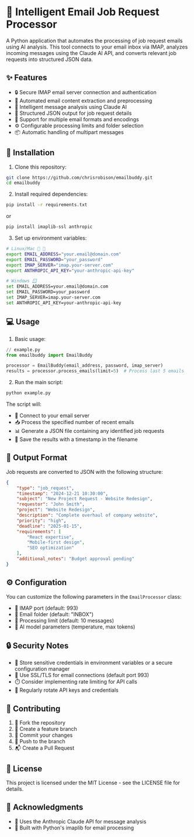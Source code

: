 # 📧 Intelligent Email Job Request Processor

A Python application that automates the processing of job request emails using AI analysis. This tool connects to your email inbox via IMAP, analyzes incoming messages using the Claude AI API, and converts relevant job requests into structured JSON data.

## ✨ Features

- 🔒 Secure IMAP email server connection and authentication
- 📨 Automated email content extraction and preprocessing
- 🤖 Intelligent message analysis using Claude AI
- 🔄 Structured JSON output for job request details
- 📝 Support for multiple email formats and encodings
- ⚙️ Configurable processing limits and folder selection
- 📦 Automatic handling of multipart messages

## 🚀 Installation

1. Clone this repository:
```bash
git clone https://github.com/chrisrobison/emailbuddy.git
cd emailbuddy
```

2. Install required dependencies:
```bash
pip install -r requirements.txt
```
or 
```bash
pip install imaplib-ssl anthropic
```

3. Set up environment variables:
```bash
# Linux/Mac 🐧 🍎
export EMAIL_ADDRESS="your.email@domain.com"
export EMAIL_PASSWORD="your_password"
export IMAP_SERVER="imap.your-server.com"
export ANTHROPIC_API_KEY="your-anthropic-api-key"

# Windows 🪟
set EMAIL_ADDRESS=your.email@domain.com
set EMAIL_PASSWORD=your_password
set IMAP_SERVER=imap.your-server.com
set ANTHROPIC_API_KEY=your-anthropic-api-key
```

## 💻 Usage

1. Basic usage:
```python
// example.py
from emailbuddy import EmailBuddy

processor = EmailBuddy(email_address, password, imap_server)
results = processor.process_emails(limit=5)  # Process last 5 emails
```

2. Run the main script:
```bash
python example.py
```

The script will:
- 🔌 Connect to your email server
- 📥 Process the specified number of recent emails
- 📊 Generate a JSON file containing any identified job requests
- 💾 Save the results with a timestamp in the filename

## 📄 Output Format

Job requests are converted to JSON with the following structure:
```json
{
    "type": "job_request",
    "timestamp": "2024-12-21 10:30:00",
    "subject": "New Project Request - Website Redesign",
    "requestor": "John Smith",
    "project": "Website Redesign",
    "description": "Complete overhaul of company website",
    "priority": "high",
    "deadline": "2025-01-15",
    "requirements": [
        "React expertise",
        "Mobile-first design",
        "SEO optimization"
    ],
    "additional_notes": "Budget approval pending"
}
```

## ⚙️ Configuration

You can customize the following parameters in the `EmailProcessor` class:
- 🔌 IMAP port (default: 993)
- 📁 Email folder (default: "INBOX")
- 🔢 Processing limit (default: 10 messages)
- 🎯 AI model parameters (temperature, max tokens)

## 🔒 Security Notes

- 🔑 Store sensitive credentials in environment variables or a secure configuration manager
- 🔐 Use SSL/TLS for email connections (default port 993)
- ⏱️ Consider implementing rate limiting for API calls
- 🔄 Regularly rotate API keys and credentials

## 🤝 Contributing

1. 🍴 Fork the repository
2. 🌿 Create a feature branch
3. 💾 Commit your changes
4. 🚀 Push to the branch
5. 📬 Create a Pull Request

## 📜 License

This project is licensed under the MIT License - see the LICENSE file for details.

## 🙏 Acknowledgments

- 🤖 Uses the Anthropic Claude API for message analysis
- 🐍 Built with Python's imaplib for email processing
